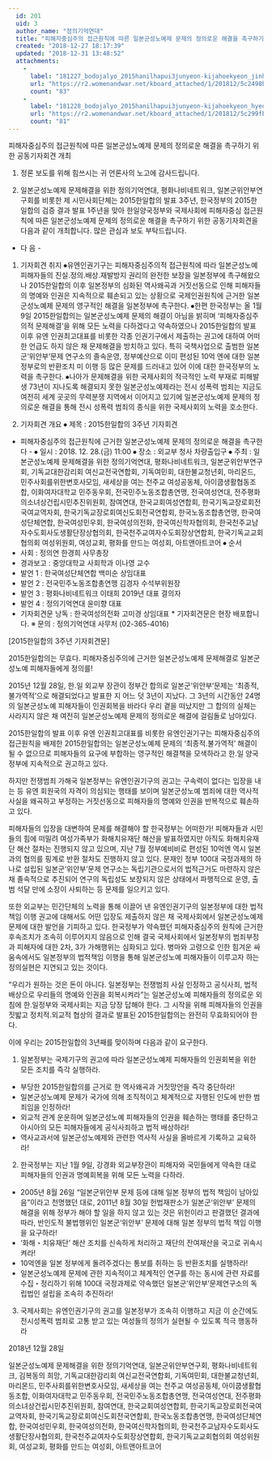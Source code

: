 ```yaml
---
  id: 201
  uid: 3
  author_name: "정의기억연대"
  title: "피해자중심주의 접근원칙에 따른 일본군성노예제 문제의 정의로운 해결을 촉구하기 위한 공동기자회견 개최"
  created: "2018-12-27 18:17:39"
  updated: "2018-12-31 13:48:52"
  attachments: 
    - 
      label: "181227_bodojalyo_2015hanilhapui3junyeon-kijahoekyeon_jinhaeng-annae.hwp"
      url: "https://r2.womenandwar.net/kboard_attached/1/201812/5c2498b34094d1103486.hwp"
      count: "83"
    - 
      label: "181228_bodojalyo_2015hanilhapui3junyeon-kijahoekyeon_hyeonjangbaepoyong.hwp"
      url: "https://r2.womenandwar.net/kboard_attached/1/201812/5c299fb491f033238083.hwp"
      count: "81"
---
```

피해자중심주의 접근원칙에 따른 일본군성노예제 문제의 정의로운 해결을 촉구하기 위한 공동기자회견 개최 


1. 정론 보도를 위해 힘쓰시는 귀 언론사의 노고에 감사드립니다. 

2. 일본군성노예제 문제해결을 위한 정의기억연대, 평화나비네트워크, 일본군위안부연구회를 비롯한 제 시민사회단체는 2015한일합의 발표 3주년, 한국정부의 2015한일합의 검증 결과 발표 1주년을 맞아 한일양국정부와 국제사회에 피해자중심 접근원칙에 따른 일본군성노예제 문제의 정의로운 해결을 촉구하기 위한 공동기자회견을 다음과 같이 개최합니다. 많은 관심과 보도 부탁드립니다. 

- 다 음 -

1) 기자회견 취지 
⦁유엔인권기구는 피해자중심주의적 접근원칙에 따라 일본군성노예 피해자들의 진실.정의.배상.재발방지 권리의 완전한 보장을 일본정부에 촉구해왔으나 2015한일합의 이후 일본정부의 심화된 역사왜곡과 거짓선동으로 인해 피해자들의 명예와 인권은 지속적으로 훼손되고 있는 상황으로 국제인권원칙에 근거한 일본군성노예제 문제의 영구적인 해결을 일본정부에 촉구한다. 
⦁한편 한국정부는 올 1월 9일 2015한일합의는 일본군성노예제 문제의 해결이 아님을 밝히며 ‘피해자중심주의적 문제해결’을 위해 모든 노력을 다하겠다고 약속하였으나 2015한일합의 발표 이후 유엔 인권최고대표를 비롯한 각종 인권기구에서 제출하는 권고에 대하여 어떠한 언급도 하지 않은 채 문제해결을 방치하고 있다. 특히 국책사업으로 출범한 일본군‘위안부’문제 연구소의 졸속운영, 정부예산으로 이미 편성된 10억 엔에 대한 일본정부로의 반환조치 미 이행 등 많은 문제를 드러내고 있어 이에 대한 한국정부의 노력을 촉구한다. 
⦁나아가 문제해결을 위한 국제사회의 적극적인 노력 부재로 피해발생 73년이 지나도록 해결되지 못한 일본군성노예제라는 전시 성폭력 범죄는 지금도 여전히 세계 곳곳의 무력분쟁 지역에서 이어지고 있기에 일본군성노예제 문제의 정의로운 해결을 통해 전시 성폭력 범죄의 종식을 위한 국제사회의 노력을 호소한다. 

2) 기자회견 개요 
⦁ 제목 : 2015한일합의 3주년 기자회견 
- 피해자중심주의 접근원칙에 근거한 일본군성노예제 문제의 정의로운 해결을 촉구한다 -
⦁ 일시 : 2018. 12. 28.(금) 11:00 
⦁ 장소 : 외교부 청사 차량출입구
⦁ 주최 : 일본군성노예제 문제해결을 위한 정의기억연대, 평화나비네트워크, 일본군위안부연구회, 기독교대한감리회 여신교전국연합회, 기독여민회, 대한불교청년회, 마리몬드, 민주사회를위한변호사모임, 새세상을 여는 천주교 여성공동체, 아이쿱생활협동조합, 이화여자대학교 민주동우회, 전국민주노동조합총연맹, 전국여성연대, 전주평화의소녀상건립시민추진위원회, 참여연대, 한국교회여성연합회, 한국기독교장로회전국여교역자회, 한국기독교장로회여신도회전국연합회, 한국노동조합총연맹, 한국여성단체연합, 한국여성민우회, 한국여성의전화, 한국여신학자협의회, 한국천주교남자수도회사도생활단장상협의회, 한국천주교여자수도회장상연합회, 한국기독교교회협의회 여성위원회, 여성교회, 평화를 만드는 여성회, 아트앤아트코어
⦁ 순서 
 - 사회 : 정의연 한경희 사무총장
 - 경과보고 : 중앙대학교 사회학과 이나영 교수
 - 발언 1 : 한국여성단체연합 백미순 상임대표 
 - 발언 2 : 전국민주노동조합총연맹 김경자 수석부위원장 
 - 발언 3 : 평화나비네트워크 이태희 2019년 대표 결의자 
 - 발언 4 : 정의기억연대 윤미향 대표 
 - 기자회견문 낭독 : 한국여성의전화 고미경 상임대표 
\* 기자회견문은 현장 배포합니다. 
※ 문의 : 정의기억연대 사무처 (02-365-4016) 




\[2015한일합의 3주년 기자회견문\]

2015한일합의는 무효다. 
피해자중심주의에 근거한 일본군성노예제 문제해결로
일본군성노예 피해자들에게 정의를!

2015년 12월 28일, 한.일 외교부 장관이 정부간 합의로 일본군‘위안부’문제는 ‘최종적, 불가역적’으로 해결되었다고 발표한 지 어느 덧 3년이 지났다. 그 3년의 시간동안 24명의 일본군성노예 피해자들이 인권회복을 바라다 우리 곁을 떠났지만 그 합의의 실체는 사라지지 않은 채 여전히 일본군성노예제 문제의 정의로운 해결에 걸림돌로 남아있다. 

2015한일합의 발표 이후 유엔 인권최고대표를 비롯한 유엔인권기구는 피해자중심주의 접근원칙을 배제한 2015한일합의는 일본군성노예제 문제의 ‘최종적.불가역적’ 해결이 될 수 없으므로 피해자들의 요구에 부합하는 영구적인 해결책을 모색하라고 한.일 양국 정부에 지속적으로 권고하고 있다. 

하지만 전쟁범죄 가해국 일본정부는 유엔인권기구의 권고는 구속력이 없다는 입장을 내는 등 유엔 회원국의 자격이 의심되는 행태를 보이며 일본군성노예 범죄에 대한 역사적 사실을 왜곡하고 부정하는 거짓선동으로 피해자들의 명예와 인권을 반복적으로 훼손하고 있다. 

피해자들의 입장을 대변하여 문제를 해결해야 할 한국정부는 어떠한가! 피해자들과 시민들의 힘에 떠밀려 여성가족부가 화해치유재단 해산을 발표하였지만 아직도 화해치유재단 해산 절차는 진행되지 않고 있으며, 지난 7월 정부예비비로 편성된 10억엔 역시 일본과의 협의를 핑계로 반환 절차도 진행하지 않고 있다. 문재인 정부 100대 국정과제의 하나로 설립된 일본군‘위안부’문제 연구소는 독립기관으로서의 법적근거도 마련하지 않은 채 졸속적으로 추진되어 연구의 독립성도 보장되지 않은 상태에서 파행적으로 운영, 출범 석달 만에 소장이 사퇴하는 등 문제를 일으키고 있다. 

또한 외교부는 민간단체의 노력을 통해 이끌어 낸 유엔인권기구의 일본정부에 대한 법적책임 이행 권고에 대해서도 어떤 입장도 제출하지 않은 채 국제사회에서 일본군성노예제 문제에 대한 발언을 기피하고 있다. 한국정부가 약속했던 피해자중심주의 원칙에 근거한 후속조치가 조속히 이루어지지 않음으로 인해 결국 국제사회에서 일본정부의 범죄부정과 피해자에 대한 2차, 3가 가해행위는 심화되고 있다. 병마와 고령으로 인한 힘겨운 싸움속에서도 일본정부의 법적책임 이행을 통해 일본군성노예 피해자들이 이루고자 하는 정의실현은 지연되고 있는 것이다.

“우리가 원하는 것은 돈이 아니다. 일본정부는 전쟁범죄 사실 인정하고 공식사죄, 법적배상으로 우리들의 명예와 인권을 회복시켜라”는 일본군성노예 피해자들의 정의로운 외침에 한.일정부와 국제사회는 지금 당장 답해야 한다. 그 시작을 위해 피해자들의 인권을 짓밟고 정치적.외교적 협상의 결과로 발표된 2015한일합의는 완전히 무효화되어야 한다. 

이에 우리는 2015한일합의 3년째를 맞이하며 다음과 같이 요구한다. 

1. 일본정부는 국제기구의 권고에 따라 일본군성노예제 피해자들의 인권회복을 위한 모든 조치를 즉각 실행하라. 
 - 부당한 2015한일합의를 근거로 한 역사왜곡과 거짓망언을 즉각 중단하라!
 - 일본군성노예제 문제가 국가에 의해 조직적이고 체계적으로 자행된 인도에 반한 범죄임을 인정하라!
 - 외교적 관계 운운하며 일본군성노예 피해자들의 인권을 훼손하는 행태를 중단하고 아시아의 모든 피해자들에게 공식사죄하고 법적 배상하라!
 - 역사교과서에 일본군성노예제와 관련한 역사적 사실을 올바르게 기록하고 교육하라!

2. 한국정부는 지난 1월 9일, 강경화 외교부장관이 피해자와 국민들에게 약속한 대로 피해자들의 인권과 명예회복을 위해 모든 노력을 다하라. 
 - 2005년 8월 26일 “일본군위안부 문제 등에 대해 일본 정부의 법적 책임이 남아있음”이라고 천명했던 대로, 2011년 8월 30일 헌법재판소가 일본군‘위안부’ 문제의 해결을 위해 정부가 해야 할 일을 하지 않고 있는 것은 위헌이라고 판결했던 결과에 따라, 반인도적 불법행위인 일본군‘위안부’ 문제에 대해 일본 정부의 법적 책임 이행을 요구하라!
 - ‘화해・치유재단’ 해산 조치를 신속하게 처리하고 재단의 잔여재산을 국고로 귀속시켜라!
 - 10억엔을 일본 정부에게 돌려주겠다는 통보를 취하는 등 반환조치를 실행하라! 
 - 일본군성노예제 문제에 관한 지속적이고 체계적인 연구를 하는 동시에 관련 자료를 수집・정리하기 위해 100대 국정과제로 약속했던 일본군‘위안부’문제연구소의 독립법인 설립을 조속히 추진하라! 

3. 국제사회는 유엔인권기구의 권고를 일본정부가 조속히 이행하고 지금 이 순간에도 전시성폭력 범죄로 고통 받고 있는 여성들의 정의가 실현될 수 있도록 적극 행동하라 

2018년 12월 28일 

일본군성노예제 문제해결을 위한 정의기억연대, 일본군위안부연구회, 평화나비네트워크, 김복동의 희망, 기독교대한감리회 여신교전국연합회, 기독여민회, 대한불교청년회, 마리몬드, 민주사회를위한변호사모임, 새세상을 여는 천주교 여성공동체, 아이쿱생활협동조합, 이화여자대학교 민주동우회, 전국민주노동조합총연맹, 전국여성연대, 전주평화의소녀상건립시민추진위원회, 참여연대, 한국교회여성연합회, 한국기독교장로회전국여교역자회, 한국기독교장로회여신도회전국연합회, 한국노동조합총연맹, 한국여성단체연합, 한국여성민우회, 한국여성의전화, 한국여신학자협의회, 한국천주교남자수도회사도생활단장사협의회, 한국천주교여자수도회장상연합회, 한국기독교교회협의회 여성위원회, 여성교회, 평화를 만드는 여성회, 아트앤아트코어
